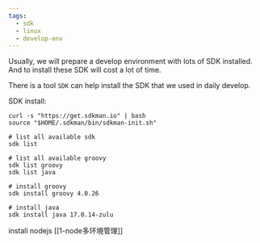 ```yaml
---
tags:
  - sdk
  - linux
  - develop-env
---
```

Usually, we will prepare a develop environment with lots of SDK installed. And to install these SDK will cost a lot of time. 

There is a tool `SDK` can help install the SDK that we used in daily develop.

SDK install:
```shell
curl -s "https://get.sdkman.io" | bash
source "$HOME/.sdkman/bin/sdkman-init.sh"

```


```shell
# list all available sdk
sdk list

# list all available groovy
sdk list groovy
sdk list java

# install groovy
sdk install groovy 4.0.26

# install java
sdk install java 17.0.14-zulu

```



install nodejs
[[1-node多环境管理]]




